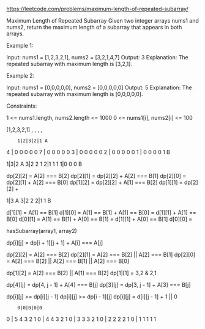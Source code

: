 https://leetcode.com/problems/maximum-length-of-repeated-subarray/

Maximum Length of Repeated Subarray
Given two integer arrays nums1 and nums2, return the maximum length of a subarray that appears in both arrays.

Example 1:

Input: nums1 = [1,2,3,2,1], nums2 = [3,2,1,4,7]
Output: 3
Explanation: The repeated subarray with maximum length is [3,2,1].

Example 2:

Input: nums1 = [0,0,0,0,0], nums2 = [0,0,0,0,0]
Output: 5
Explanation: The repeated subarray with maximum length is [0,0,0,0,0].
 
Constraints:

1 <= nums1.length, nums2.length <= 1000
0 <= nums1[i], nums2[i] <= 100

[1,2,3,2,1]
 ,
 ,
 ,
 ,
 
	 	1|2|3|2|1 A
4 | 0 0 0 0 0
7 | 0 0 0 0 0
3 | 0 0 0 0 0
2 | 0 0 0 0 0
1 | 0 0 0 0 1
B

  1|3|2 A
3|2 2 1
2|1 1 1
1|0 0 0
B

dp[2][2] = A[2] === B[2]
dp[2][1] = dp[2][2] + A[2] === B[1]
dp[2][0] = dp[2][1] + A[2] === B[0]
dp[1][2] = dp[2][2] + A[1] === B[2]
dp[1][1] = dp[2][2] + 


  1|3 A
3|2 2
2|1 1
B

d[1][1] = A[1] == B[1]
d[1][0] = A[1] == B[1] + A[1] == B[0] = d[1][1] + A[1] == B[0]
d[0][1] = A[1] == B[1] + A[0] == B[1] = d[1][1] + A[0] == B[1]
d[0][0] = 

hasSubarray(array1, array2)

dp[i][j] = dp[i + 1][j + 1] + A[i] === A[j]

dp[2][2] = A[2] === B[2]
dp[2][1] = A[2] === B[2] || A[2] === B[1]
dp[2][0] = A[2] === B[2] || A[2] === B[1] || A[2] === B[0]

dp[1][2] = A[2] === B[2] || A[1] === B[2]
dp[1][1] = 
3,2 & 2,1

dp[4][j] = dp[4, j - 1] + A[4] === B[j]
dp[3][j] = dp[3, j - 1] + A[3] === B[j]


dp[i][j] >= dp[i][j - 1]
dp[i][j] >= dp[i - 1][j]
dp[i][j] = d[i][j - 1] + 1 || 0

		0|0|0|0|0
0 | 5 4 3 2 1
0 | 4 4 3 2 1
0 | 3 3 3 2 1
0 | 2 2 2 2 1
0 | 1 1 1 1 1

